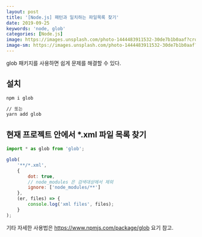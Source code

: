 ```yaml
---
layout: post
title: '[Node.js] 패턴과 일치하는 파일목록 찾기'
date: 2019-09-25
keywords: 'node, glob'
categories: [Node.js]
image: https://images.unsplash.com/photo-1444483911532-30de7b1b0aaf?crop=entropy&cs=tinysrgb&fit=crop&fm=jpg&h=1200&ixid=eyJhcHBfaWQiOjF9&ixlib=rb-1.2.1&q=80&w=2000
image-sm: https://images.unsplash.com/photo-1444483911532-30de7b1b0aaf?crop=entropy&cs=tinysrgb&fit=crop&fm=jpg&h=1200&ixid=eyJhcHBfaWQiOjF9&ixlib=rb-1.2.1&q=80&w=2000
---
```


glob 패키지를 사용하면 쉽게 문제를 해결할 수 있다.

## 설치

```bash
npm i glob

// 또는
yarn add glob
```

<ins class="adsbygoogle"
     style="display:block; text-align:center;"
     data-ad-layout="in-article"
     data-ad-format="fluid"
     data-ad-client="ca-pub-7073298118440059"
     data-ad-slot="8400970402"></ins>

<script>
     (adsbygoogle = window.adsbygoogle || []).push({});
</script>

## 현재 프로젝트 안에서 \*.xml 파일 목록 찾기

```js
import * as glob from 'glob';

glob(
    '**/*.xml',
    {
        dot: true,
        // node_modules 은 검색대상에서 제외
        ignore: ['node_modules/**']
    },
    (er, files) => {
        console.log('xml files', files);
    }
);
```

기타 자세한 사용법은 <https://www.npmjs.com/package/glob> 요기 참고.
